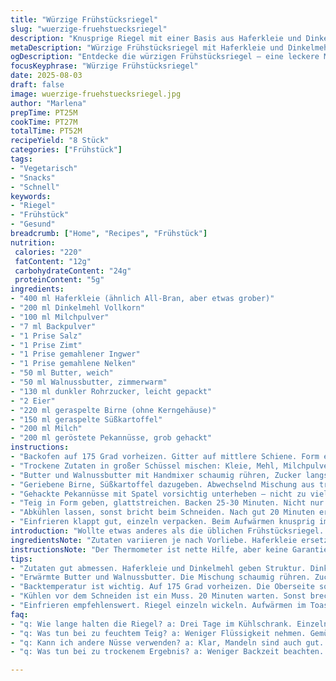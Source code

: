```yaml
---
title: "Würzige Frühstücksriegel"
slug: "wuerzige-fruehstuecksriegel"
description: "Knusprige Riegel mit einer Basis aus Haferkleie und Dinkelmehl. Der Mix aus geraspelter Birne und Süßkartoffel sorgt für feuchte, süße Noten. Kombiniert mit Walnussbutter und gerösteten Pekannüssen für mehr Tiefe. Ein Hauch Zimt, Ingwer und Nelken gibt eine warme Würze. Schnell gebacken und nach dem Abkühlen in 8 handliche Stücke geschnitten. Perfekt als schneller Snack am Morgen. Kühlt man sie, halten sie gute 3 Tage, einfrieren ist auch kein Problem. Wichtig sind die Texturen: knusprig, feucht, nussig."
metaDescription: "Würzige Frühstücksriegel mit Haferkleie und Dinkelmehl – knusprig, feucht, ideal für einen schnellen Snack am Morgen."
ogDescription: "Entdecke die würzigen Frühstücksriegel – eine leckere Mischung aus Haferkleie, Dinkelmehl, Birne, und Süßkartoffel."
focusKeyphrase: "Würzige Frühstücksriegel"
date: 2025-08-03
draft: false
image: wuerzige-fruehstuecksriegel.jpg
author: "Marlena"
prepTime: PT25M
cookTime: PT27M
totalTime: PT52M
recipeYield: "8 Stück"
categories: ["Frühstück"]
tags:
- "Vegetarisch"
- "Snacks"
- "Schnell"
keywords:
- "Riegel"
- "Frühstück"
- "Gesund"
breadcrumb: ["Home", "Recipes", "Frühstück"]
nutrition: 
 calories: "220"
 fatContent: "12g"
 carbohydrateContent: "24g"
 proteinContent: "5g"
ingredients:
- "400 ml Haferkleie (ähnlich All-Bran, aber etwas grober)"
- "200 ml Dinkelmehl Vollkorn"
- "100 ml Milchpulver"
- "7 ml Backpulver"
- "1 Prise Salz"
- "1 Prise Zimt"
- "1 Prise gemahlener Ingwer"
- "1 Prise gemahlene Nelken"
- "50 ml Butter, weich"
- "50 ml Walnussbutter, zimmerwarm"
- "130 ml dunkler Rohrzucker, leicht gepackt"
- "2 Eier"
- "220 ml geraspelte Birne (ohne Kerngehäuse)"
- "150 ml geraspelte Süßkartoffel"
- "200 ml Milch"
- "200 ml geröstete Pekannüsse, grob gehackt"
instructions:
- "Backofen auf 175 Grad vorheizen. Gitter auf mittlere Schiene. Form einfetten, Boden mit Backpapier auslegen - lässt sich besser lösen, sonst verbrennt die Butter."
- "Trockene Zutaten in großer Schüssel mischen: Kleie, Mehl, Milchpulver, Backpulver, Salz, Gewürze. Gewürze nicht weglassen, sie geben Tiefe, schmeckt sonst zu fad."
- "Butter und Walnussbutter mit Handmixer schaumig rühren, Zucker langsam einrieseln lassen. Eier einzeln zugeben, jeder gut untermixen. Flüssigkeit soll sich verbinden, cremig werden – keine harten Klumpen."
- "Geriebene Birne, Süßkartoffel dazugeben. Abwechselnd Mischung aus trockenen Zutaten und Milch unterheben, nur bis alles feucht, nicht übermischen. Teig wirkt etwas klumpig, das ist gut."
- "Gehackte Pekannüsse mit Spatel vorsichtig unterheben – nicht zu viel rühren, sonst wird es zu kompakt."
- "Teig in Form geben, glattstreichen. Backen 25-30 Minuten. Nicht nur auf Zeit verlassen – oberste Schicht leicht gebräunt, Ränder ziehen sich minimal zurück. Wenn Holzstäbchen rauskommt und noch feuchter Teig dran klebt, noch 3-5 Minuten rein."
- "Abkühlen lassen, sonst bricht beim Schneiden. Nach gut 20 Minuten erst aus Form nehmen. In Rechtecke schneiden, so dass sie in die Hand passen – ca 8 Stück. Kalt lagern, luftdicht. Schimmelt schnell bei Feuchtigkeit, also trocken halten."
- "Einfrieren klappt gut, einzeln verpacken. Beim Aufwärmen knusprig im Toaster leicht anrösten."
introduction: "Wollte etwas anderes als die üblichen Frühstücksriegel. Über Jahre probiert, von super trocken bis matschig. Haferkleie und Dinkel für die Körnigkeit, Frucht und Gemüse für die Feuchtigkeit und Süße. Die Kombination aus Süßkartoffel und Birne war ein Zufall, hat aber wunderbar funktioniert – schmeckt frisch und nicht übertrieben süß. Gewürze geben das gewisse Etwas, ich hab Nelken mit Ingwer kombiniert, sonst zu langweilig. Walnussbutter macht das Ganze cremiger, ich verwende oft Reste aus dem Vorrat. Wichtig ist für mich, dass die Riegel nicht auseinanderfallen und trotzdem weich sind. Lange gesucht nach der richtigen Balance. Backzeit lieber erst nach Optik entscheiden, Zeitangaben sind nur grobe Richtwerte. Ich lasse den Teig nicht zu glatt rühren, um Struktur zu erhalten und Zähigkeit zu vermeiden. Riegeln backe ich gerne in einer rechteckigen Form, so schneiden sie sich besser in handliche Stücke. Tipp: Absolut notwendig Backpapier unterzulegen, sonst hakt alles und die Butter läuft schnell am Rand raus. Geröstete Nüsse davor, das macht einen deutlichen Geschmacksunterschied. Diese Riegel sind mehr als Snacks, eher kleine Energiepakete mit Textur und Charakter."
ingredientsNote: "Zutaten variieren je nach Vorliebe. Haferkleie ersetzt gern All-Bran, schmeckt erdiger, nicht so süß. Dinkelmehl Vollkorn passt besser als Weizen, macht nussiger. Milchpulver gibt den Proteinschub, kann durch Sojapulver ersetzt werden, wenn lactosefrei gewünscht. Butter und Nussbutter dürfen nicht kalt sein, sonst klumpen sie beim Rühren. Rohrzucker statt weißem Zucker, gibt mehr Geschmack (Karamell). Die Fruchtwahl ist flexibel – Birne macht süßer, Apfel ist ein Klassiker, aber Süßkartoffel gibt Tiefe und Farbe. Gewürze: Nelken nur sparsam, sonst wird es bitter. Pekannüsse ersetzen Mandeln, sind milder. Restliches Nussöl kann man aufarbeiten über Nussbutter, gibt viel Geschmack ohne trockene Krümel. Wichtig: Frisch geriebene Zutaten gut abtropfen lassen, sonst wird der Teig zu nass und kann klitschig werden."
instructionsNote: "Der Thermometer ist nette Hilfe, aber keine Garantie. Backofen unterschiedlich. Schaue auf Visual und taktile Merkmale: Ränder sollten zurückgehen und fest sein, Oberseite gebräunt mit kleinen Rissen. Holzstäbchenprobe ist wichtig, darf noch minimal feucht sein, sonst Trockene Riegel. Das Umfüllen auf Backpapier erleichtert das Herauslösen enorm, sonst klebt der Teig schnell im Metall. Beim Mischen: Butter und Nussbutter weich, sonst schlägt nichts auf. Zucker langsam zugeben, damit luftige Masse. Eier nach und nach, sonst gerinnt die Mischung. Trocken Zutaten abwechselnd mit Milch einrühren, nicht zu dolle rühren, das lässt Gluten entwickeln – Zähigkeit. Nüsse erst zum Schluss rein, nicht vorher – sonst verlieren sie Biss. Schneiden erst nach mindestens 20 Minuten abkühlen, sonst bricht alles auseinander. Zum Aufbewahren luftdicht, keine Feuchtigkeit. Manche frieren das Ganze ein, in Stücke gewickelt, to-go praktisch. Riegel meist am nächsten Tag noch saftiger, da zieht alles durch."
tips:
- "Zutaten gut abmessen. Haferkleie und Dinkelmehl geben Struktur. Dinkel ist nussiger. Willst kein trockenes Ergebnis, dann nicht zu lange mixen. Nüsse erst am Schluss. Klumpen sind okay, das bringt Texture. Vor allem die Form gut fetten."
- "Erwärmte Butter und Walnussbutter. Die Mischung schaumig rühren. Zucker langsam einrühren, sorgt für Luftigkeit. Eier nacheinander dazu. Wenn Klumpen bleiben, ist das in Ordnung. Achte auf cremige Konsistenz. Kühl halten bringt den besten Geschmack."
- "Backtemperatur ist wichtig. Auf 175 Grad vorheizen. Die Oberseite sollte leicht golden sein. Ränder ziehen sich zurück. Holzstäbchenprobe ist entscheidend. Wenn Teig dran haftet, braucht mehr Zeit. 3-5 Minuten nachbacken kann helfen."
- "Kühlen vor dem Schneiden ist ein Muss. 20 Minuten warten. Sonst brechen die Riegel. In handliche Stücke schneiden. Luftdicht aufbewahren. Feuchtigkeit vermeiden. Schimmeln schnell, träger Riegel sind trocken und unappetitlich."
- "Einfrieren empfehlenswert. Riegel einzeln wickeln. Aufwärmen im Toaster macht sie wieder knusprig. Aufbewahrung ghi, sicher gegen Feuchtigkeit. Eine tolle Option für unterwegs und abends. Teig bleibt oft saftiger für den nächsten Tag."
faq:
- "q: Wie lange halten die Riegel? a: Drei Tage im Kühlschrank. Einzelne Riegel einfrieren funktioniert gut. Aufbewahrung ist wichtig. Luftdicht lagern."
- "q: Was tun bei zu feuchtem Teig? a: Weniger Flüssigkeit nehmen. Gemüse gut abtropfen lassen. Klumpen sind nicht schlimm. Teig muss klumpig sein."
- "q: Kann ich andere Nüsse verwenden? a: Klar, Mandeln sind auch gut. Dann aber Aromastoffe anpassen. Pekannüsse bringen mehr Süße und Crunch."
- "q: Was tun bei zu trockenem Ergebnis? a: Weniger Backzeit beachten. Zuviel Mehl kann auch schuld sein. Nachggi zur guten Konsistenz, um weich zu bleiben."

---
```

